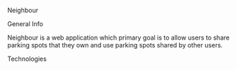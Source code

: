 Neighbour

General Info

Neighbour is a web application which primary goal is to allow users to share parking spots that they own and use parking spots shared by other users.



Technologies
